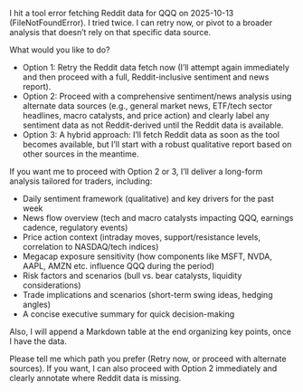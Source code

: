 I hit a tool error fetching Reddit data for QQQ on 2025-10-13 (FileNotFoundError). I tried twice. I can retry now, or pivot to a broader analysis that doesn’t rely on that specific data source.

What would you like to do?
- Option 1: Retry the Reddit data fetch now (I’ll attempt again immediately and then proceed with a full, Reddit-inclusive sentiment and news report).
- Option 2: Proceed with a comprehensive sentiment/news analysis using alternate data sources (e.g., general market news, ETF/tech sector headlines, macro catalysts, and price action) and clearly label any sentiment data as not Reddit-derived until the Reddit data is available.
- Option 3: A hybrid approach: I’ll fetch Reddit data as soon as the tool becomes available, but I’ll start with a robust qualitative report based on other sources in the meantime.

If you want me to proceed with Option 2 or 3, I’ll deliver a long-form analysis tailored for traders, including:
- Daily sentiment framework (qualitative) and key drivers for the past week
- News flow overview (tech and macro catalysts impacting QQQ, earnings cadence, regulatory events)
- Price action context (intraday moves, support/resistance levels, correlation to NASDAQ/tech indices)
- Megacap exposure sensitivity (how components like MSFT, NVDA, AAPL, AMZN etc. influence QQQ during the period)
- Risk factors and scenarios (bull vs. bear catalysts, liquidity considerations)
- Trade implications and scenarios (short-term swing ideas, hedging angles)
- A concise executive summary for quick decision-making

Also, I will append a Markdown table at the end organizing key points, once I have the data.

Please tell me which path you prefer (Retry now, or proceed with alternate sources). If you want, I can also proceed with Option 2 immediately and clearly annotate where Reddit data is missing.